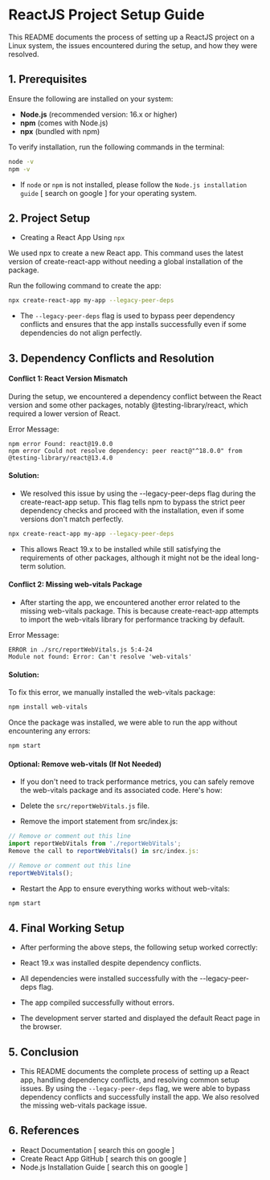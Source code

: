 # ReactJS Project Setup Guide

This README documents the process of setting up a ReactJS project on a Linux system, the issues encountered during the setup, and how they were resolved.

## **1. Prerequisites**

Ensure the following are installed on your system:

- **Node.js** (recommended version: 16.x or higher)
- **npm** (comes with Node.js)
- **npx** (bundled with npm)

To verify installation, run the following commands in the terminal:

```bash
node -v
npm -v
```
- If `node` or `npm` is not installed, please follow the `Node.js installation guide` [ search on google ] for your operating system.

## **2. Project Setup**
- Creating a React App Using `npx`

We used npx to create a new React app. This command uses the latest version of create-react-app without needing a global installation of the package.

Run the following command to create the app:

```bash
npx create-react-app my-app --legacy-peer-deps
```
- The `--legacy-peer-deps` flag is used to bypass peer dependency conflicts and ensures that the app installs successfully even if some dependencies do not align perfectly.

## **3. Dependency Conflicts and Resolution**
#### Conflict 1: React Version Mismatch
During the setup, we encountered a dependency conflict between the React version and some other packages, notably @testing-library/react, which required a lower version of React.

Error Message:

```text
npm error Found: react@19.0.0
npm error Could not resolve dependency: peer react@"^18.0.0" from @testing-library/react@13.4.0
```
#### Solution:
- We resolved this issue by using the --legacy-peer-deps flag during the create-react-app setup. This flag tells npm to bypass the strict peer dependency checks and proceed with the installation, even if some versions don't match perfectly.

```bash
npx create-react-app my-app --legacy-peer-deps
```
- This allows React 19.x to be installed while still satisfying the requirements of other packages, although it might not be the ideal long-term solution.

#### Conflict 2: Missing web-vitals Package
- After starting the app, we encountered another error related to the missing web-vitals package. This is because create-react-app attempts to import the web-vitals library for performance tracking by default.

Error Message:

```text
ERROR in ./src/reportWebVitals.js 5:4-24
Module not found: Error: Can't resolve 'web-vitals'
```
#### Solution:
To fix this error, we manually installed the web-vitals package:

```bash
npm install web-vitals
```
Once the package was installed, we were able to run the app without encountering any errors:

```bash
npm start
```
#### Optional: Remove web-vitals (If Not Needed)
- If you don't need to track performance metrics, you can safely remove the web-vitals package and its associated code. Here's how:

- Delete the `src/reportWebVitals.js` file.

- Remove the import statement from src/index.js:

```javascript
// Remove or comment out this line
import reportWebVitals from './reportWebVitals';
Remove the call to reportWebVitals() in src/index.js:
```
```javascript
// Remove or comment out this line
reportWebVitals();
```
- Restart the App to ensure everything works without web-vitals:

```bash
npm start
```
## **4. Final Working Setup**
- After performing the above steps, the following setup worked correctly:

- React 19.x was installed despite dependency conflicts.
- All dependencies were installed successfully with the --legacy-peer-deps flag.
- The app compiled successfully without errors.
- The development server started and displayed the default React page in the browser.
## 5. Conclusion
- This README documents the complete process of setting up a React app, handling dependency conflicts, and resolving common setup issues. By using the `--legacy-peer-deps` flag, we were able to bypass dependency conflicts and successfully install the app. We also resolved the missing web-vitals package issue.

## 6. References
- React Documentation [ search this on google ]
- Create React App GitHub [ search this on google ]
- Node.js Installation Guide [ search this on google ]